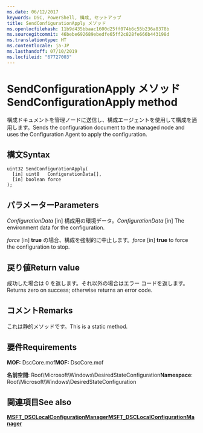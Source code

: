 ```yaml
---
ms.date: 06/12/2017
keywords: DSC, PowerShell, 構成, セットアップ
title: SendConfigurationApply メソッド
ms.openlocfilehash: 11b9d435bbaac1600d25ff074b6c55b236a8378b
ms.sourcegitcommit: 46bebe692689ebedfe65ff2c828fe666b443198d
ms.translationtype: HT
ms.contentlocale: ja-JP
ms.lasthandoff: 07/10/2019
ms.locfileid: "67727003"
---
```

# <a name="sendconfigurationapply-method"></a><span data-ttu-id="72e01-103">SendConfigurationApply メソッド</span><span class="sxs-lookup"><span data-stu-id="72e01-103">SendConfigurationApply method</span></span>

<span data-ttu-id="72e01-104">構成ドキュメントを管理ノードに送信し、構成エージェントを使用して構成を適用します。</span><span class="sxs-lookup"><span data-stu-id="72e01-104">Sends the configuration document to the managed node and uses the Configuration Agent to apply the configuration.</span></span>

## <a name="syntax"></a><span data-ttu-id="72e01-105">構文</span><span class="sxs-lookup"><span data-stu-id="72e01-105">Syntax</span></span>

```mof
uint32 SendConfigurationApply(
  [in] uint8   ConfigurationData[],
  [in] boolean force
);
```

## <a name="parameters"></a><span data-ttu-id="72e01-106">パラメーター</span><span class="sxs-lookup"><span data-stu-id="72e01-106">Parameters</span></span>

<span data-ttu-id="72e01-107">*ConfigurationData* \[in\] 構成用の環境データ。</span><span class="sxs-lookup"><span data-stu-id="72e01-107">*ConfigurationData* \[in\] The environment data for the configuration.</span></span>

<span data-ttu-id="72e01-108">*force* \[in\] **true** の場合、構成を強制的に中止します。</span><span class="sxs-lookup"><span data-stu-id="72e01-108">*force* \[in\] **true** to force the configuration to stop.</span></span>

## <a name="return-value"></a><span data-ttu-id="72e01-109">戻り値</span><span class="sxs-lookup"><span data-stu-id="72e01-109">Return value</span></span>

<span data-ttu-id="72e01-110">成功した場合は 0 を返します。それ以外の場合はエラー コードを返します。</span><span class="sxs-lookup"><span data-stu-id="72e01-110">Returns zero on success; otherwise returns an error code.</span></span>

## <a name="remarks"></a><span data-ttu-id="72e01-111">コメント</span><span class="sxs-lookup"><span data-stu-id="72e01-111">Remarks</span></span>

<span data-ttu-id="72e01-112">これは静的メソッドです。</span><span class="sxs-lookup"><span data-stu-id="72e01-112">This is a static method.</span></span>

## <a name="requirements"></a><span data-ttu-id="72e01-113">要件</span><span class="sxs-lookup"><span data-stu-id="72e01-113">Requirements</span></span>

<span data-ttu-id="72e01-114">**MOF:** DscCore.mof</span><span class="sxs-lookup"><span data-stu-id="72e01-114">**MOF:** DscCore.mof</span></span>

<span data-ttu-id="72e01-115">**名前空間**: Root\Microsoft\Windows\DesiredStateConfiguration</span><span class="sxs-lookup"><span data-stu-id="72e01-115">**Namespace**: Root\Microsoft\Windows\DesiredStateConfiguration</span></span>

## <a name="see-also"></a><span data-ttu-id="72e01-116">関連項目</span><span class="sxs-lookup"><span data-stu-id="72e01-116">See also</span></span>

[<span data-ttu-id="72e01-117">**MSFT_DSCLocalConfigurationManager**</span><span class="sxs-lookup"><span data-stu-id="72e01-117">**MSFT_DSCLocalConfigurationManager**</span></span>](msft-dsclocalconfigurationmanager.md)
